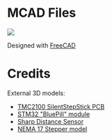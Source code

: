 # MCAD Files

![](MCAD/Images/SharpDistanceSensorAssembly.png)

Designed with [FreeCAD](https://www.freecadweb.org)
# Credits
External 3D models:
* [TMC2100 SilentStepStick PCB](https://grabcad.com/library/tmc21x0-silentstepstick-board-1)
* [STM32 "BluePill" module](https://grabcad.com/library/stm32f103c8t6-blue-pill-board-1)
* [Sharp Distance Sensor](https://grabcad.com/library/sharp-gp2y0a21yk0f)
* [NEMA 17 Stepper model](https://github.com/FreeCAD/FreeCAD-library/blob/master/Electrical%20Parts/Motors/NEMA-17_Stepper_Motor_47mm.step)
